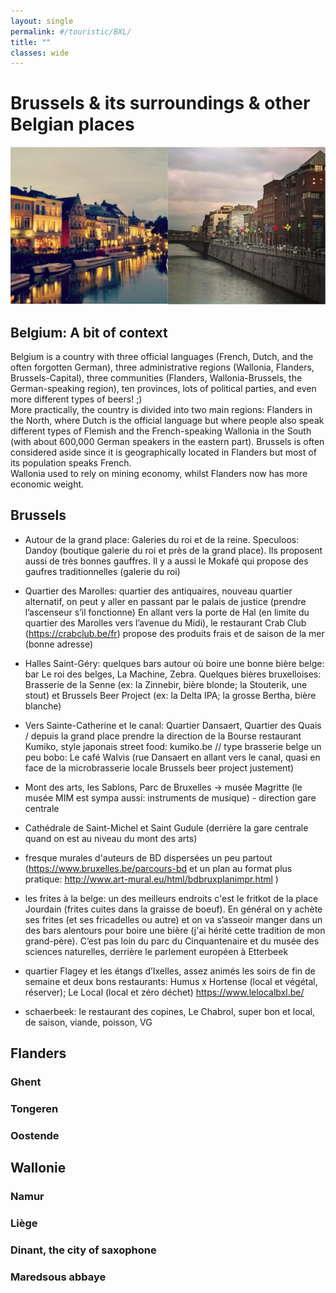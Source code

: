 ```yaml
---
layout: single
permalink: #/touristic/BXL/
title: ""
classes: wide
---
```


# Brussels & its surroundings & other Belgian places

<img src="/assets/images/BEL.png" alt="Touristic point"> 

## Belgium: A bit of context
Belgium is a country with three official languages (French, Dutch, and the often forgotten German), three administrative regions (Wallonia, Flanders, Brussels-Capital), three communities (Flanders, Wallonia-Brussels, the German-speaking region), ten provinces, lots of political parties, and even more different types of beers! ;) <br>
More practically, the country is divided into two main regions: Flanders in the North, where Dutch is the official language but where people also speak different types of Flemish and the French-speaking Wallonia in the South (with about 600,000 German speakers in the eastern part). Brussels is often considered aside since it is geographically located in Flanders but most of its population speaks French. <br>
Wallonia used to rely on mining economy, whilst Flanders now has more economic weight.


## Brussels

- Autour de la grand place: Galeries du roi et de la reine.
Speculoos: Dandoy (boutique galerie du roi et près de la grand place). Ils proposent aussi de très bonnes gauffres.
Il y a aussi le Mokafé qui propose des gaufres traditionnelles (galerie du roi)

- Quartier des Marolles: quartier des antiquaires, nouveau quartier alternatif, on peut y aller en passant par le palais de justice (prendre l’ascenseur s’il fonctionne)
En allant vers la porte de Hal (en limite du quartier des Marolles vers l’avenue du Midi), le restaurant Crab Club (https://crabclub.be/fr) propose des produits frais et de saison de la mer (bonne adresse)

- Halles Saint-Géry: quelques bars autour où boire une bonne bière belge: bar Le roi des belges, La Machine, Zebra. Quelques bières bruxelloises: Brasserie de la Senne (ex: la Zinnebir, bière blonde; la Stouterik, une stout) et Brussels Beer Project (ex: la Delta IPA; la grosse Bertha, bière blanche)

- Vers Sainte-Catherine et le canal: Quartier Dansaert, Quartier des Quais / depuis la grand place prendre la direction de la Bourse restaurant Kumiko, style japonais street food: kumiko.be // type brasserie belge un peu bobo: Le café Walvis (rue Dansaert en allant vers le canal, quasi en face de la microbrasserie locale Brussels beer project justement)

- Mont des arts, les Sablons, Parc de Bruxelles -> musée Magritte (le musée MIM est sympa aussi: instruments de musique) - direction gare centrale

- Cathédrale de Saint-Michel et Saint Gudule (derrière la gare centrale quand on est au niveau du mont des arts)

- fresque murales d'auteurs de BD dispersées un peu partout (https://www.bruxelles.be/parcours-bd et un plan au format plus pratique: http://www.art-mural.eu/html/bdbruxplanimpr.html )

- les frites à la belge: un des meilleurs endroits c'est le fritkot de la place Jourdain (frites cuites dans la graisse de boeuf). En général on y achète ses frites (et ses fricadelles ou autre) et on va s’asseoir manger dans un des bars alentours pour boire une bière (j'ai hérité cette tradition de mon grand-père). C’est pas loin du parc du Cinquantenaire et du musée des sciences naturelles, derrière le parlement européen à Etterbeek

- quartier Flagey et les étangs d’Ixelles, assez animés les soirs de fin de semaine et deux bons restaurants: Humus x Hortense (local et végétal, réserver); Le Local (local et zéro déchet) https://www.lelocalbxl.be/
- schaerbeek: le restaurant des copines, Le Chabrol, super bon et local, de saison, viande, poisson, VG

## Flanders
### Ghent
### Tongeren
### Oostende

## Wallonie
### Namur
### Liège
### Dinant, the city of saxophone
### Maredsous abbaye
